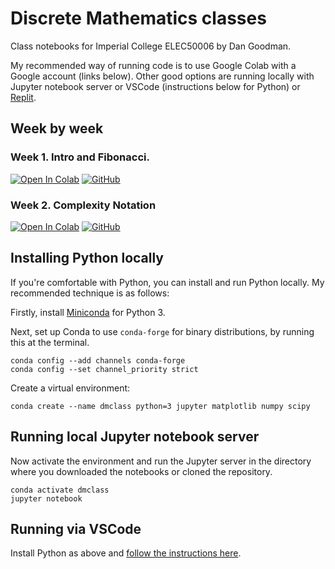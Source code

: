# Discrete Mathematics classes

Class notebooks for Imperial College ELEC50006 by Dan Goodman.

My recommended way of running code is to use Google Colab with a Google account (links below). Other good options are running locally with Jupyter notebook server or VSCode (instructions below for Python) or [Replit](https://replit.com/).

## Week by week

### Week 1. Intro and Fibonacci.

[![Open In Colab](https://colab.research.google.com/assets/colab-badge.svg)](https://colab.research.google.com/github/goodman-imperial/discrete-maths-classes/blob/main/week_1_class.ipynb) [![GitHub](https://badgen.net/badge/icon/github?icon=github&label)](week_1_class.ipynb)

### Week 2. Complexity Notation

[![Open In Colab](https://colab.research.google.com/assets/colab-badge.svg)](https://colab.research.google.com/github/goodman-imperial/discrete-maths-classes/blob/main/week_2_class.ipynb) [![GitHub](https://badgen.net/badge/icon/github?icon=github&label)](week_2_class.ipynb)

## Installing Python locally

If you're comfortable with Python, you can install and run Python locally. My recommended technique is as follows:

Firstly, install [Miniconda](https://docs.conda.io/en/latest/miniconda.html) for Python 3.

Next, set up Conda to use ``conda-forge`` for binary distributions, by running this at the terminal.

```
conda config --add channels conda-forge 
conda config --set channel_priority strict
```

Create a virtual environment:

```
conda create --name dmclass python=3 jupyter matplotlib numpy scipy
```

## Running local Jupyter notebook server

Now activate the environment and run the Jupyter server in the directory where you downloaded the notebooks or cloned the repository.

```
conda activate dmclass
jupyter notebook
```

## Running via VSCode

Install Python as above and [follow the instructions here](https://code.visualstudio.com/docs/datascience/jupyter-notebooks).
